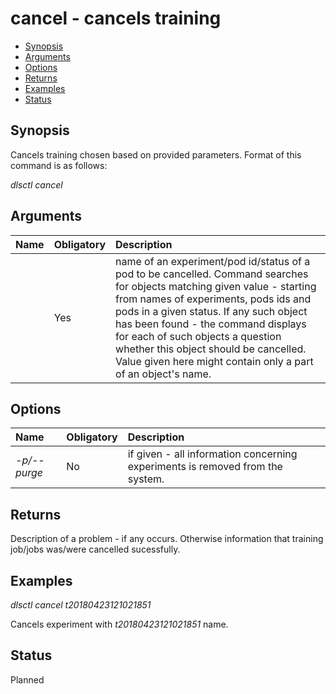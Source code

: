 # cancel - cancels training

- [Synopsis](#synopsis)  
- [Arguments](#arguments)  
- [Options](#options)
- [Returns](#returns)
- [Examples](#examples)  
- [Status](#status)

## Synopsis

Cancels training chosen based on provided parameters. Format of this command is as follows:

_dlsctl cancel <name>_

## Arguments

| Name | Obligatory | Description |
|:--- |:--- |:--- |
|_<name>_ | Yes | name of an experiment/pod id/status of a pod to be cancelled. Command searches for objects matching given value - starting from names of experiments, pods ids and pods in a given status. If any such object has been found - the command displays for each of such objects a question whether this object should be cancelled. Value given here might contain only a part of an object's name. |

## Options

| Name | Obligatory | Description | 
|:--- |:--- |:--- |
|_-p/--purge_| No | if given - all information concerning experiments is removed from the system.|


## Returns

Description of a problem - if any occurs. Otherwise information that training job/jobs was/were cancelled sucessfully. 

## Examples

_dlsctl cancel t20180423121021851_

Cancels experiment with _t20180423121021851_ name.

## Status

Planned
